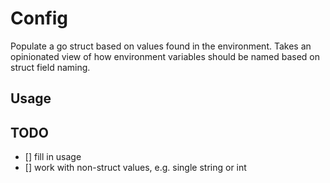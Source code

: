 # Config

Populate a go struct based on values found in the environment. Takes an opinionated view of how environment variables should be named based on struct field naming.

## Usage

## TODO

- [] fill in usage
- [] work with non-struct values, e.g. single string or int
